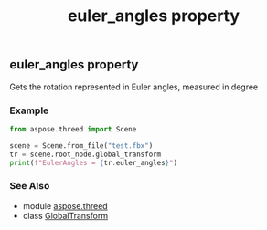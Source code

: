 ﻿---
title: euler_angles property
second_title: Aspose.3D for Python via .NET API References
description: 
type: docs
weight: 30
url: /python-net/aspose.threed/globaltransform/euler_angles/
is_root: false
---

## euler_angles property


Gets the rotation represented in Euler angles, measured in degree

### Example 


```python
from aspose.threed import Scene

scene = Scene.from_file("test.fbx")
tr = scene.root_node.global_transform
print(f"EulerAngles = {tr.euler_angles}")

```

### See Also
* module [aspose.threed](../../)
* class [GlobalTransform](/3d/python-net/aspose.threed/globaltransform)
